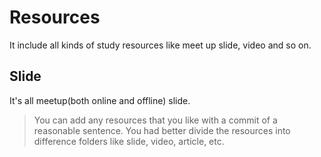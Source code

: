 # Resources
It include all kinds of study resources like meet up slide, video and so on.

## Slide
It's all meetup(both online and offline) slide.

> You can add any resources that you like with a commit of a reasonable sentence.
> You had better divide the resources into difference folders like slide, video, article, etc.
